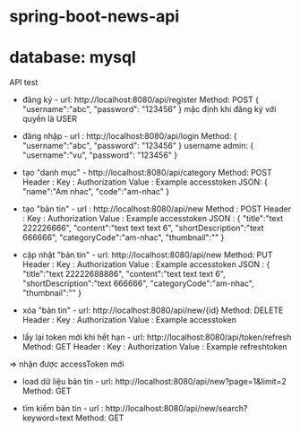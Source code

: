 # spring-boot-news-api
# database: mysql

API test

- đăng ký - url: http://localhost:8080/api/register
Method: POST
{
    "username":"abc",
    "password": "123456"
}
mặc định khi đăng ký với quyền là USER

- đăng nhập - url : http://localhost:8080/api/login
Method: 
{
    "username":"abc",
    "password": "123456"
}
username admin:
{
    "username":"vu",
    "password": "123456"
}

- tạo "danh mục" - http://localhost:8080/api/category
Method: POST
Header : 
  Key : Authorization 
  Value : Example accesstoken
JSON:
{
    "name":"Am nhac",
    "code":"am-nhac"
}

- tạo "bản tin" - url : http://localhost:8080/api/new
Method : POST
Header : 
  Key : Authorization 
  Value : Example accesstoken
JSON :
{
  "title":"text 222226666",
	"content":"text text text 6",
	"shortDescription":"text 666666",
	"categoryCode":"am-nhac",
	"thumbnail":""
}

- cập nhật "bản tin" - url: http://localhost:8080/api/new
Method: PUT
Header : 
  Key : Authorization 
  Value : Example accesstoken
JSON :
{
  "title":"text 22222688886",
	"content":"text text text 6",
	"shortDescription":"text 666666",
	"categoryCode":"am-nhac",
	"thumbnail":""
}

- xóa "bản tin" - url: http://localhost:8080/api/new/{id}
Method: DELETE
Header : 
  Key : Authorization 
  Value : Example accesstoken

- lấy lại token mới khi hết hạn - url: http://localhost:8080/api/token/refresh
Method: GET
Header : 
  Key : Authorization 
  Value : Example refreshtoken
  
=> nhận được accessToken mới

- load dữ liệu bản tin - url: http://localhost:8080/api/new?page=1&limit=2
Method: GET

- tìm kiếm bản tin - url : http://localhost:8080/api/new/search?keyword=text
Method: GET

